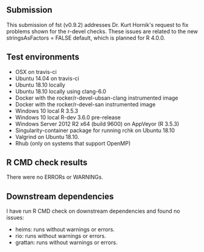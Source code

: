 
## Submission

This submission of fst (v0.9.2) addresses Dr. Kurt Hornik's request to fix problems shown for the r-devel checks. These issues are related to the new stringsAsFactors = FALSE default, which is planned for R 4.0.0.

## Test environments 

* OSX on travis-ci
* Ubuntu 14.04 on travis-ci
* Ubuntu 18.10 locally
* Ubuntu 18.10 locally using clang-6.0
* Docker with the rocker/r-devel-ubsan-clang instrumented image
* Docker with the rocker/r-devel-san instrumented image
* Windows 10 local R 3.5.3
* Windows 10 local R-dev 3.6.0 pre-release
* Windows Server 2012 R2 x64 (build 9600) on AppVeyor (R 3.5.3)
* Singularity-container package for running rchk on Ubuntu 18.10
* Valgrind on Ubuntu 18.10.
* Rhub (only on systems that support OpenMP)

## R CMD check results

There were no ERRORs or WARNINGs.

## Downstream dependencies

I have run R CMD check on downstream dependencies and found no issues:

* heims: runs without warnings or errors.
* rio: runs without warnings or errors.
* grattan: runs without warnings or errors.
